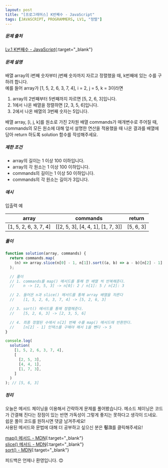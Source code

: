 ```yaml
---
layout: post
title: "[프로그래머스] K번째수 - JavaScript"
tags: [JAVASCRIPT, PROGRAMMERS, LV1, "정렬"]
---
```


##### 문제 출처

[Lv.1 K번째수 - JavaScript](https://programmers.co.kr/learn/courses/30/lessons/42748?language=javascript){:target="\_blank"}

##### 문제 설명

배열 array의 i번째 숫자부터 j번째 숫자까지 자르고 정렬했을 때, k번째에 있는 수를 구하려 합니다.<br />
예를 들어 array가 [1, 5, 2, 6, 3, 7, 4], i = 2, j = 5, k = 3이라면<br />

1. array의 2번째부터 5번째까지 자르면 [5, 2, 6, 3]입니다.
2. 1에서 나온 배열을 정렬하면 [2, 3, 5, 6]입니다.
3. 2에서 나온 배열의 3번째 숫자는 5입니다.

배열 array, [i, j, k]를 원소로 가진 2차원 배열 commands가 매개변수로 주어질 때, commands의 모든 원소에 대해 앞서 설명한 연산을 적용했을 때 나온 결과를 배열에 담아 return 하도록 solution 함수를 작성해주세요.

##### 제한 조건

- array의 길이는 1 이상 100 이하입니다.
- array의 각 원소는 1 이상 100 이하입니다.
- commands의 길이는 1 이상 50 이하입니다.
- commands의 각 원소는 길이가 3입니다.

##### 예시

입출력 예

| array                 | commands                          | return    |
| --------------------- | --------------------------------- | --------- |
| [1, 5, 2, 6, 3, 7, 4] | [[2, 5, 3], [4, 4, 1], [1, 7, 3]] | [5, 6, 3] |

##### 풀이

```javascript
function solution(array, commands) {
  return commands.map(
    (n) => array.slice(n[0] - 1, n[1]).sort((a, b) => a - b)[n[2] - 1]
  );

  // 풀이
  // 1. commands를 map() 메서드를 통해 한 배열 씩 반복해준다.
  //    n -> [2, 5, 3] -> n[0]: 2 / n[1]: 5 / n[2]: 3

  // 2. 들어온 n과 slice() 메서드를 통해 array 배열을 자른다
  //    [1, 5, 2, 6, 3, 7, 4] -> [5, 2, 6, 3]

  // 3. sort() 메서드를 통해 정렬해준다.
  //    [5, 2, 6, 3] -> [2, 3, 5, 6]

  // 4. 최종 정렬된 수에서 n[2] 번째 수를 map() 메서드에 반환한다.
  //    [n[2] - 1] 인덱스를 구해야 해서 1을 뺀다 -> 5
}

console.log(
  solution(
    [1, 5, 2, 6, 3, 7, 4],
    [
      [2, 5, 3],
      [4, 4, 1],
      [1, 7, 3],
    ]
  )
); // [5, 6, 3]
```

##### 정리

오늘은 메서드 체이닝을 이용해서 간략하게 문제를 풀어봤습니다. 메소드 체이닝은 코드가 간결해 진다는 장점이 있는 반면 가독성이 그렇게 좋지는 못하다고 생각이 드네요.<br />
쉽운 풀이 코드를 원하시면 댓글 남겨주세요!<br />
사용된 메서드와 문법에 대해 더 공부하고 싶으신 분은 **링크**를 클릭해주세요!

[map() 메서드 - MDN](https://developer.mozilla.org/ko/docs/Web/JavaScript/Reference/Global_Objects/Array/map){:target="_blank"}<br />
[slice() 메서드 - MDN](https://developer.mozilla.org/ko/docs/Web/JavaScript/Reference/Global_Objects/String/slice){:target="_blank"}<br />
[sort() - MDN](https://developer.mozilla.org/ko/docs/Web/JavaScript/Reference/Global_Objects/Array/sort){:target="_blank"}<br />

피드백은 언제나 환영입니다. 😊
